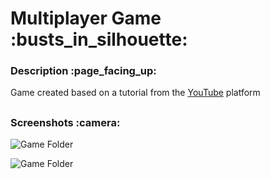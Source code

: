 <h1>Multiplayer Game :busts_in_silhouette:</h1>

<h3>Description :page_facing_up:</h3>

Game created based on a tutorial from the [YouTube](https://www.youtube.com/watch?v=_pPCS12aVtg&list=PLzykqv-wgIQXompUswD5iHllUHxGY7w0q&index=1&ab_channel=GameDevRaw) platform

<h2></h2>
<h3>Screenshots :camera:</h3>

![Game Folder](./readme/image_01.jpg)

![Game Folder](./readme/image_02.jpg)
